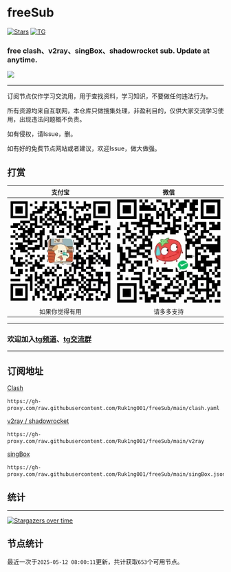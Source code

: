 # freeSub
[![Stars](https://img.shields.io/github/stars/Ruk1ng001/freeSub)](https://github.com/Ruk1ng001/freeSub/stargazers)
[![TG](https://img.shields.io/badge/Telegram-gray?logo=Telegram)](https://t.me/Ruk1ng001)
### free clash、v2ray、singBox、shadowrocket sub. Update at anytime.

[<img src="https://api.gitsponsors.com/api/badge/img?id=718875190" height="90">](https://api.gitsponsors.com/api/badge/link?p=MV63dnVOLUBmKUp0qtB3k+mFleU4iY6/RXG3sc+pK6ATaymuh24DF+Kj856I1mnKxnJBXrwSrPp+8ejR4f01jRrBBxRWQ4ai7K9zYGgAC0gXh7QOGCc9qpwUFtTPcc7xhOaIWhTh59g3CxK0HamBJw==)

---

订阅节点仅作学习交流用，用于查找资料，学习知识，不要做任何违法行为。

所有资源均来自互联网，本仓库只做搜集处理，非盈利目的，仅供大家交流学习使用，出现违法问题概不负责。

如有侵权，请Issue，删。

如有好的免费节点网站或者建议，欢迎Issue，做大做强。

## 打赏

|支付宝|微信|
|:-:|:-:|
|![支付宝打赏](FUNDING/支付宝.png)|![微信打赏](FUNDING/微信.png)|
|如果你觉得有用|请多多支持|

---

### 欢迎加入[tg频道](https://t.me/Ruk1ng001)、[tg交流群](https://t.me/+-e-b04EE5Cw2NmU1)

---

## 订阅地址
[Clash](https://gh-proxy.com/raw.githubusercontent.com/Ruk1ng001/freeSub/main/clash.yaml)
```
https://gh-proxy.com/raw.githubusercontent.com/Ruk1ng001/freeSub/main/clash.yaml
```
[v2ray / shadowrocket](https://gh-proxy.com/raw.githubusercontent.com/Ruk1ng001/freeSub/main/v2ray)
```
https://gh-proxy.com/raw.githubusercontent.com/Ruk1ng001/freeSub/main/v2ray
```
[singBox](https://gh-proxy.com/raw.githubusercontent.com/Ruk1ng001/freeSub/main/singBox.json)
```
https://gh-proxy.com/raw.githubusercontent.com/Ruk1ng001/freeSub/main/singBox.json
```

## 统计

---
[![Stargazers over time](https://starchart.cc/Ruk1ng001/freeSub.svg)](https://starchart.cc/Ruk1ng001/freeSub)

## 节点统计

最近一次于`2025-05-12 08:00:11`更新，共计获取`653`个可用节点。
